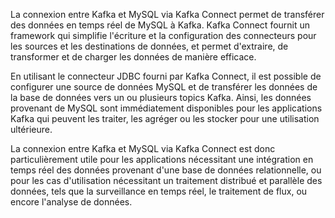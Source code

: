 

La connexion entre Kafka et  MySQL via Kafka Connect permet de transférer des données en temps réel de MySQL à Kafka. Kafka Connect fournit un framework qui simplifie l'écriture et la configuration des connecteurs pour les sources et les destinations de données, et permet d'extraire, de transformer et de charger les données de manière efficace.

En utilisant le connecteur JDBC fourni par Kafka Connect, il est possible de configurer une source de données MySQL et de transférer les données de la base de données vers un ou plusieurs topics Kafka. Ainsi, les données provenant de MySQL sont immédiatement disponibles pour les applications Kafka qui peuvent les traiter, les agréger ou les stocker pour une utilisation ultérieure.

La connexion entre Kafka et MySQL via Kafka Connect est donc particulièrement utile pour les applications nécessitant une intégration en temps réel des données provenant d'une base de données relationnelle, ou pour les cas d'utilisation nécessitant un traitement distribué et parallèle des données, tels que la surveillance en temps réel, le traitement de flux, ou encore l'analyse de données.

